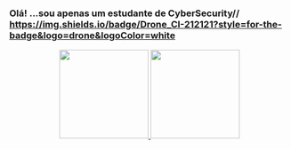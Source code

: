 ### Olá! ...sou apenas um estudante de CyberSecurity// https://img.shields.io/badge/Drone_CI-212121?style=for-the-badge&logo=drone&logoColor=white


<div align="center">
  <a href="https://github.com/Zackarch00">
  <img height="160em" src="https://github-readme-stats.vercel.app/api?username=Zackarch00&show_icons=true&theme=dark&include_all_commits=true&count_private=true"/>
  <img height="160em" src="https://github-readme-stats.vercel.app/api/top-langs/?username=Zackarch00&layout=compact&langs_count=7&theme=dark"/>
</div>
  
  
